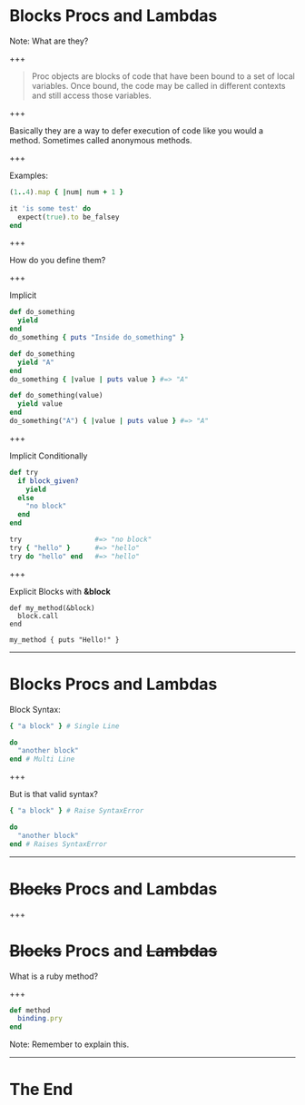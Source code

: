 # Blocks Procs and Lambdas

Note:
What are they?

+++

> Proc objects are blocks of code that have been bound to a set of local variables. Once bound, the code may be called in different contexts and still access those variables.

+++

Basically they are a way to defer execution of code like you would a method. Sometimes called anonymous methods.

+++

Examples:

```ruby
(1..4).map { |num| num + 1 }

it 'is some test' do
  expect(true).to be_falsey
end
```

+++

How do you define them?

+++

Implicit

```ruby
def do_something
  yield
end
do_something { puts "Inside do_something" }

def do_something
  yield "A"
end
do_something { |value | puts value } #=> "A"

def do_something(value)
  yield value
end
do_something("A") { |value | puts value } #=> "A"
```

+++

Implicit Conditionally

```ruby
def try
  if block_given?
    yield
  else
    "no block"
  end
end

try                  #=> "no block"
try { "hello" }      #=> "hello"
try do "hello" end   #=> "hello"
```

+++

Explicit Blocks with __&block__

```
def my_method(&block)
  block.call
end

my_method { puts "Hello!" }
```

---

# Blocks Procs and Lambdas

Block Syntax:

```ruby
{ "a block" } # Single Line

do
  "another block"
end # Multi Line
```

+++

But is that valid syntax?

```ruby
{ "a block" } # Raise SyntaxError

do
  "another block"
end # Raises SyntaxError
```

---

# ~~Blocks~~ Procs and Lambdas

+++

# ~~Blocks~~ Procs and ~~Lambdas~~

What is a ruby method?

+++

```ruby
def method
  binding.pry
end
```

Note:
Remember to explain this.

---

# The End
